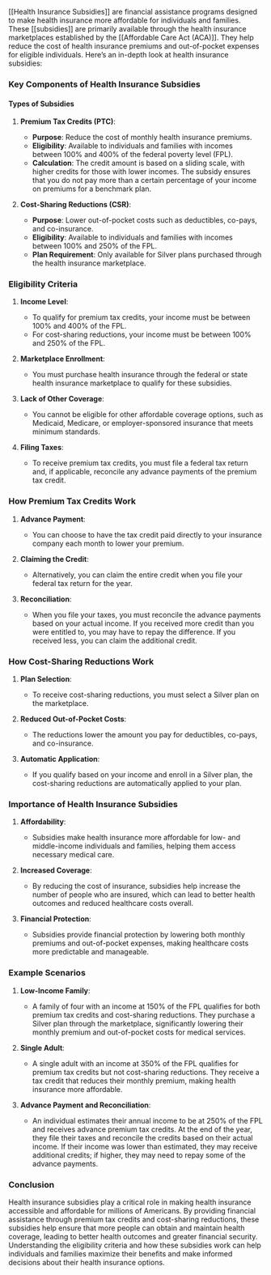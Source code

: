 [[Health Insurance Subsidies]] are financial assistance programs designed to make health insurance more affordable for individuals and families. These [[subsidies]] are primarily available through the health insurance marketplaces established by the [[Affordable Care Act (ACA)]]. They help reduce the cost of health insurance premiums and out-of-pocket expenses for eligible individuals. Here’s an in-depth look at health insurance subsidies:

### Key Components of Health Insurance Subsidies

#### Types of Subsidies
1. **Premium Tax Credits (PTC)**:
   - **Purpose**: Reduce the cost of monthly health insurance premiums.
   - **Eligibility**: Available to individuals and families with incomes between 100% and 400% of the federal poverty level (FPL).
   - **Calculation**: The credit amount is based on a sliding scale, with higher credits for those with lower incomes. The subsidy ensures that you do not pay more than a certain percentage of your income on premiums for a benchmark plan.

2. **Cost-Sharing Reductions (CSR)**:
   - **Purpose**: Lower out-of-pocket costs such as deductibles, co-pays, and co-insurance.
   - **Eligibility**: Available to individuals and families with incomes between 100% and 250% of the FPL.
   - **Plan Requirement**: Only available for Silver plans purchased through the health insurance marketplace.

### Eligibility Criteria
1. **Income Level**:
   - To qualify for premium tax credits, your income must be between 100% and 400% of the FPL.
   - For cost-sharing reductions, your income must be between 100% and 250% of the FPL.

2. **Marketplace Enrollment**:
   - You must purchase health insurance through the federal or state health insurance marketplace to qualify for these subsidies.

3. **Lack of Other Coverage**:
   - You cannot be eligible for other affordable coverage options, such as Medicaid, Medicare, or employer-sponsored insurance that meets minimum standards.

4. **Filing Taxes**:
   - To receive premium tax credits, you must file a federal tax return and, if applicable, reconcile any advance payments of the premium tax credit.

### How Premium Tax Credits Work
1. **Advance Payment**:
   - You can choose to have the tax credit paid directly to your insurance company each month to lower your premium.
   
2. **Claiming the Credit**:
   - Alternatively, you can claim the entire credit when you file your federal tax return for the year.

3. **Reconciliation**:
   - When you file your taxes, you must reconcile the advance payments based on your actual income. If you received more credit than you were entitled to, you may have to repay the difference. If you received less, you can claim the additional credit.

### How Cost-Sharing Reductions Work
1. **Plan Selection**:
   - To receive cost-sharing reductions, you must select a Silver plan on the marketplace.

2. **Reduced Out-of-Pocket Costs**:
   - The reductions lower the amount you pay for deductibles, co-pays, and co-insurance.
   
3. **Automatic Application**:
   - If you qualify based on your income and enroll in a Silver plan, the cost-sharing reductions are automatically applied to your plan.

### Importance of Health Insurance Subsidies
1. **Affordability**:
   - Subsidies make health insurance more affordable for low- and middle-income individuals and families, helping them access necessary medical care.
   
2. **Increased Coverage**:
   - By reducing the cost of insurance, subsidies help increase the number of people who are insured, which can lead to better health outcomes and reduced healthcare costs overall.

3. **Financial Protection**:
   - Subsidies provide financial protection by lowering both monthly premiums and out-of-pocket expenses, making healthcare costs more predictable and manageable.

### Example Scenarios
1. **Low-Income Family**:
   - A family of four with an income at 150% of the FPL qualifies for both premium tax credits and cost-sharing reductions. They purchase a Silver plan through the marketplace, significantly lowering their monthly premium and out-of-pocket costs for medical services.

2. **Single Adult**:
   - A single adult with an income at 350% of the FPL qualifies for premium tax credits but not cost-sharing reductions. They receive a tax credit that reduces their monthly premium, making health insurance more affordable.

3. **Advance Payment and Reconciliation**:
   - An individual estimates their annual income to be at 250% of the FPL and receives advance premium tax credits. At the end of the year, they file their taxes and reconcile the credits based on their actual income. If their income was lower than estimated, they may receive additional credits; if higher, they may need to repay some of the advance payments.

### Conclusion
Health insurance subsidies play a critical role in making health insurance accessible and affordable for millions of Americans. By providing financial assistance through premium tax credits and cost-sharing reductions, these subsidies help ensure that more people can obtain and maintain health coverage, leading to better health outcomes and greater financial security. Understanding the eligibility criteria and how these subsidies work can help individuals and families maximize their benefits and make informed decisions about their health insurance options.
